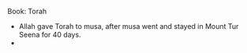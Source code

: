 Book: Torah

- Allah gave Torah to musa, after musa went and stayed in Mount Tur Seena for 40 days. 
- 
